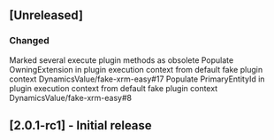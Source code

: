 ## [Unreleased]

### Changed

Marked several execute plugin methods as obsolete
Populate OwningExtension in plugin execution context from default fake plugin context DynamicsValue/fake-xrm-easy#17
Populate PrimaryEntityId in plugin execution context from default fake plugin context DynamicsValue/fake-xrm-easy#8

## [2.0.1-rc1] - Initial release